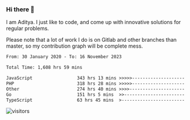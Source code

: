 ### Hi there 👋

I am Aditya. I just like to code, and come up with innovative solutions for regular problems.

Please note that a lot of work I do is on Gitlab and other branches than master, so my contribution graph will be complete mess.

<!--START_SECTION:waka-->

```txt
From: 30 January 2020 - To: 16 November 2023

Total Time: 1,608 hrs 59 mins

JavaScript                 343 hrs 13 mins >>>>>--------------------   21.33 %
PHP                        318 hrs 28 mins >>>>>--------------------   19.79 %
Other                      274 hrs 40 mins >>>>---------------------   17.07 %
Go                         151 hrs 5 mins  >>-----------------------   09.39 %
TypeScript                 63 hrs 45 mins  >------------------------   03.96 %
```

<!--END_SECTION:waka-->

![visitors](https://visitor-badge.glitch.me/badge?page_id=BrainBuzzer.visitor-badge&left_color=green&right_color=red)
